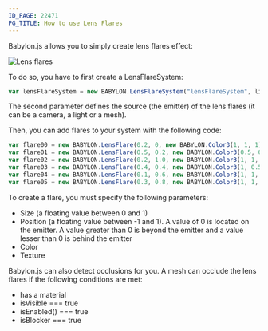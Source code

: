 ```yaml
---
ID_PAGE: 22471
PG_TITLE: How to use Lens Flares
---
```

Babylon.js allows you to simply create lens flares effect:

![Lens flares](http://www.babylonjs.com/Screenshots/lens.jpg)

To do so, you have to first create a LensFlareSystem:

```javascript
var lensFlareSystem = new BABYLON.LensFlareSystem("lensFlareSystem", light0, scene);
```

The second parameter defines the source (the emitter) of the lens flares (it can be a camera, a light or a mesh).

Then, you can add flares to your system with the following code:
```javascript
var flare00 = new BABYLON.LensFlare(0.2, 0, new BABYLON.Color3(1, 1, 1), "Assets/lens5.png", lensFlareSystem);
var flare01 = new BABYLON.LensFlare(0.5, 0.2, new BABYLON.Color3(0.5, 0.5, 1), "Assets/lens4.png", lensFlareSystem);
var flare02 = new BABYLON.LensFlare(0.2, 1.0, new BABYLON.Color3(1, 1, 1), "Assets/lens4.png", lensFlareSystem);
var flare03 = new BABYLON.LensFlare(0.4, 0.4, new BABYLON.Color3(1, 0.5, 1), "Assets/Flare.png", lensFlareSystem);
var flare04 = new BABYLON.LensFlare(0.1, 0.6, new BABYLON.Color3(1, 1, 1), "Assets/lens5.png", lensFlareSystem);
var flare05 = new BABYLON.LensFlare(0.3, 0.8, new BABYLON.Color3(1, 1, 1), "Assets/lens4.png", lensFlareSystem);
```

To create a flare, you must specify the following parameters:

- Size (a floating value between 0 and 1) 
- Position (a floating value between -1 and 1). A value of 0 is located on the emitter. A value greater than 0 is beyond the emitter and a value lesser than 0 is behind the emitter 
- Color 
- Texture 

Babylon.js can also detect occlusions for you. A mesh can occlude the lens flares if the following conditions are met:

- has a material
- isVisible === true
- isEnabled() === true
- isBlocker === true
